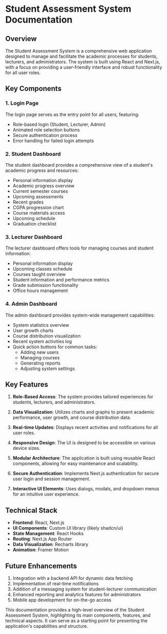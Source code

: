 # Student Assessment System Documentation

## Overview

The Student Assessment System is a comprehensive web application designed to manage and facilitate the academic processes for students, lecturers, and administrators. The system is built using React and Next.js, with a focus on providing a user-friendly interface and robust functionality for all user roles.

## Key Components

### 1. Login Page

The login page serves as the entry point for all users, featuring:

- Role-based login (Student, Lecturer, Admin)
- Animated role selection buttons
- Secure authentication process
- Error handling for failed login attempts

### 2. Student Dashboard

The student dashboard provides a comprehensive view of a student's academic progress and resources:

- Personal information display
- Academic progress overview
- Current semester courses
- Upcoming assessments
- Recent grades
- CGPA progression chart
- Course materials access
- Upcoming schedule
- Graduation checklist

### 3. Lecturer Dashboard

The lecturer dashboard offers tools for managing courses and student information:

- Personal information display
- Upcoming classes schedule
- Courses taught overview
- Student information and performance metrics
- Grade submission functionality
- Office hours management

### 4. Admin Dashboard

The admin dashboard provides system-wide management capabilities:

- System statistics overview
- User growth charts
- Course distribution visualization
- Recent system activities log
- Quick action buttons for common tasks:
  - Adding new users
  - Managing courses
  - Generating reports
  - Adjusting system settings

## Key Features

1. **Role-Based Access**: The system provides tailored experiences for students, lecturers, and administrators.

2. **Data Visualization**: Utilizes charts and graphs to present academic performance, user growth, and course distribution data.

3. **Real-time Updates**: Displays recent activities and notifications for all user roles.

4. **Responsive Design**: The UI is designed to be accessible on various device sizes.

5. **Modular Architecture**: The application is built using reusable React components, allowing for easy maintenance and scalability.

6. **Secure Authentication**: Implements Next.js authentication for secure user login and session management.

7. **Interactive UI Elements**: Uses dialogs, modals, and dropdown menus for an intuitive user experience.

## Technical Stack

- **Frontend**: React, Next.js
- **UI Components**: Custom UI library (likely shadcn/ui)
- **State Management**: React Hooks
- **Routing**: Next.js App Router
- **Data Visualization**: Recharts library
- **Animation**: Framer Motion

## Future Enhancements

1. Integration with a backend API for dynamic data fetching
2. Implementation of real-time notifications
3. Addition of a messaging system for student-lecturer communication
4. Enhanced reporting and analytics features for administrators
5. Mobile app development for on-the-go access

This documentation provides a high-level overview of the Student Assessment System, highlighting its main components, features, and technical aspects. It can serve as a starting point for presenting the application's capabilities and structure.
